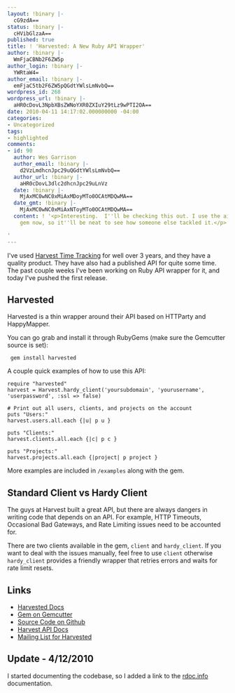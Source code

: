 ```yaml
---
layout: !binary |-
  cG9zdA==
status: !binary |-
  cHVibGlzaA==
published: true
title: ! 'Harvested: A New Ruby API Wrapper'
author: !binary |-
  WmFjaCBNb2F6ZW5p
author_login: !binary |-
  YWRtaW4=
author_email: !binary |-
  emFjaC5tb2F6ZW5pQGdtYWlsLmNvbQ==
wordpress_id: 268
wordpress_url: !binary |-
  aHR0cDovL3NpbXBsZWNoYXR0ZXIuY29tLz9wPTI2OA==
date: 2010-04-11 14:17:02.000000000 -04:00
categories:
- Uncategorized
tags:
- highlighted
comments:
- id: 90
  author: Wes Garrison
  author_email: !binary |-
    d2VzLmdhcnJpc29uQGdtYWlsLmNvbQ==
  author_url: !binary |-
    aHR0cDovL3dlc2dhcnJpc29uLnVz
  date: !binary |-
    MjAxMC0wNC0xMiAxMDoyMTo0OCAtMDQwMA==
  date_gmt: !binary |-
    MjAxMC0wNC0xMiAxNToyMTo0OCAtMDQwMA==
  content: ! '<p>Interesting.  I''ll be checking this out. I use the aiaio-harvest
    gem now, so it''ll be neat to see how someone else tackled it.</p>

'
---
```

I've used [Harvest Time Tracking](http://www.getharvest.com/) for well over 3 years, and they have a quality product. They have also had a published API for quite some time. The past couple weeks I've been working on Ruby API wrapper for it, and today I've pushed the first release.

## Harvested ##

Harvested is a thin wrapper around their API based on HTTParty and HappyMapper.

You can go grab and install it through RubyGems (make sure the Gemcutter source is set):

     gem install harvested

A couple quick examples of how to use this API:

    require "harvested"
    harvest = Harvest.hardy_client('yoursubdomain', 'yourusername', 'userpassword', :ssl => false)
    
    # Print out all users, clients, and projects on the account
    puts "Users:"
    harvest.users.all.each {|u| p u }
    
    puts "Clients:"
    harvest.clients.all.each {|c| p c }
    
    puts "Projects:"
    harvest.projects.all.each {|project| p project }

More examples are included in `/examples` along with the gem.

## Standard Client vs Hardy Client ##

The guys at Harvest built a great API, but there are always dangers in writing code that depends on an API. For example, HTTP Timeouts, Occasional Bad Gateways, and Rate Limiting issues need to be accounted for.

There are two clients available in the gem, `client` and `hardy_client`. If you want to deal with the issues manually, feel free to use `client` otherwise `hardy_client` provides a friendly wrapper that retries errors and waits for rate limit resets.

## Links ##

* [Harvested Docs](http://rdoc.info/projects/zmoazeni/harvested)
* [Gem on Gemcutter](http://rubygems.org/gems/harvested)
* [Source Code on Github](http://github.com/zmoazeni/harvested)
* [Harvest API Docs](http://www.getharvest.com/api)
* [Mailing List for Harvested](http://groups.google.com/group/harvested)

## Update - 4/12/2010 ##

I started documenting the codebase, so I added a link to the [rdoc.info](http://rdoc.info) documentation.
